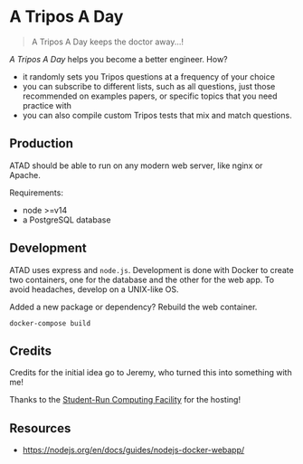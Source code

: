 # A Tripos A Day

> A Tripos A Day keeps the doctor away...!

*A Tripos A Day* helps you become a better engineer. How?

* it randomly sets you Tripos questions at a frequency of your choice
* you can subscribe to different lists, such as all questions, just those recommended on examples papers, or specific topics that you need practice with
* you can also compile custom Tripos tests that mix and match questions.

## Production

ATAD should be able to run on any modern web server, like nginx or Apache.

Requirements:

* node >=v14
* a PostgreSQL database

## Development

ATAD uses express and `node.js`. Development is done with Docker to create two containers, one for the database and the other for the web app. To avoid headaches, develop on a UNIX-like OS.

Added a new package or dependency? Rebuild the web container.

`docker-compose build`


## Credits

Credits for the initial idea go to Jeremy, who  turned this into something with me!

Thanks to the [Student-Run Computing Facility](https://www.srcf.net/) for the hosting!

## Resources

* https://nodejs.org/en/docs/guides/nodejs-docker-webapp/